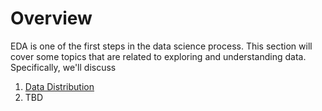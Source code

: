 # Overview

EDA is one of the first steps in the data science process. This section will cover some topics that are related to exploring and understanding data. Specifically, we'll discuss

1. [Data Distribution](./data-distribution/intro.md)
3. TBD